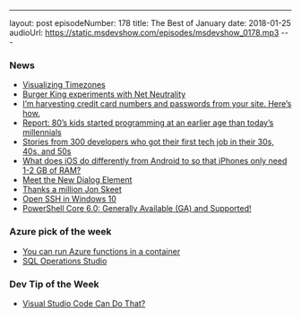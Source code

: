---
layout: post
episodeNumber: 178
title: The Best of January
date: 2018-01-25
audioUrl: https://static.msdevshow.com/episodes/msdevshow_0178.mp3
--- 

### News

 - [Visualizing Timezones](https://twitter.com/drewmck/status/951595033987235840)
 - [Burger King experiments with Net Neutrality](https://www.businesswire.com/news/home/20180124005145/en/)
 - [I’m harvesting credit card numbers and passwords from your site. Here’s how.](https://hackernoon.com/im-harvesting-credit-card-numbers-and-passwords-from-your-site-here-s-how-9a8cb347c5b5)
 - [Report: 80’s kids started programming at an earlier age than today’s millennials](https://thenextweb.com/dd/2018/01/23/report-80s-kids-started-programming-at-an-earlier-age-than-todays-millennials/)
 - [Stories from 300 developers who got their first tech job in their 30s, 40s, and 50s](https://medium.freecodecamp.org/stories-from-300-developers-who-got-their-first-tech-job-in-their-30s-40s-and-50s-64306eb6bb27)
 - [What does iOS do differently from Android to so that iPhones only need 1-2 GB of RAM?](https://www.reddit.com/r/explainlikeimfive/comments/7pvzmu/eli5_what_does_ios_do_differently_to_android_for/dskn9ir/?context=1)
 - [Meet the New Dialog Element](https://keithjgrant.com/posts/2018/meet-the-new-dialog-element/)
 - [Thanks a million Jon Skeet](https://stackoverflow.blog/2018/01/15/thanks-million-jon-skeet/)
 - [Open SSH in Windows 10](https://blogs.msdn.microsoft.com/commandline/2018/01/22/openssh-in-windows-10/)
 - [PowerShell Core 6.0: Generally Available (GA) and Supported!](https://blogs.msdn.microsoft.com/powershell/2018/01/10/powershell-core-6-0-generally-available-ga-and-supported/)

### Azure pick of the week

 - [You can run Azure functions in a container](https://cmatskas.com/running-azure-functions-anywhere-with-the-power-of-containers/)
 - [SQL Operations Studio](https://docs.microsoft.com/en-us/sql/sql-operations-studio/download)

### Dev Tip of the Week

 - [Visual Studio Code Can Do That?](http://vscodecandothat.com/)
